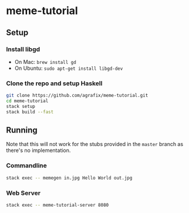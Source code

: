 # meme-tutorial

## Setup

### Install libgd

* On Mac: `brew install gd`
* On Ubuntu: `sudo apt-get install libgd-dev`

### Clone the repo and setup Haskell

```bash
git clone https://github.com/agrafix/meme-tutorial.git
cd meme-tutorial
stack setup
stack build --fast
```

## Running

Note that this will not work for the stubs provided in the `master` branch as there's no implementation.

### Commandline

```bash
stack exec -- memegen in.jpg Hello World out.jpg
```

### Web Server

```bash
stack exec -- meme-tutorial-server 8080
```
